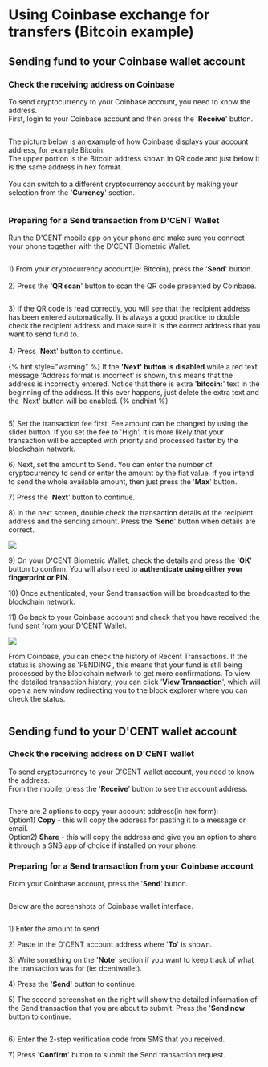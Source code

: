# Using Coinbase exchange for transfers (Bitcoin example)

## Sending fund to your Coinbase wallet account

### Check the receiving address on Coinbase

To send cryptocurrency to your Coinbase account, you need to know the address. \
First, login to your Coinbase account and then press the '**Receive**' button.

<div align="left"><img src="../.gitbook/assets/coinbase1.png" alt=""></div>



The picture below is an example of how Coinbase displays your account address, for example Bitcoin.\
The upper portion is the Bitcoin address shown in QR code and just below it is the same address in hex format.\
\
You can switch to a different cryptocurrency account by making your selection from the '**Currency**' section.

<div align="left"><img src="../.gitbook/assets/coinbase2.png" alt=""></div>

### Preparing for a Send transaction from D'CENT Wallet

Run the D'CENT mobile app on your phone and make sure you connect your phone together with the D'CENT Biometric Wallet.&#x20;

<div align="left"><img src="../.gitbook/assets/46 (1).png" alt=""></div>

1\) From your cryptocurrency account(ie: Bitcoin), press the '**Send**' button.\
\
2\) Press the '**QR scan**' button to scan the QR code presented by Coinbase.

<div align="left"><img src="../.gitbook/assets/47.png" alt=""></div>

3\) If the QR code is read correctly, you will see that the recipient address has been entered automatically. It is always a good practice to double check the recipient address and make sure it is the correct address that you want to send fund to.\
\
4\) Press '**Next**' button to continue.

{% hint style="warning" %}
If the **'Next' button is disabled** while a red text message 'Address format is incorrect' is shown, this means that the address is incorrectly entered. Notice that there is extra '**bitcoin:**' text in the beginning of the address. If this ever happens, just delete the extra text and the 'Next' button will be enabled.
{% endhint %}

<div align="left"><img src="../.gitbook/assets/48.png" alt=""></div>

5\) Set the transaction fee first. Fee amount can be changed by using the slider button. If you set the fee to 'High', it is more likely that your transaction will be accepted with priority and processed faster by the blockchain network.

6\) Next, set the amount to Send. You can enter the number of cryptocurrency to send or enter the amount by the fiat value. If you intend to send the whole available amount, then just press the '**Max**' button.

7\) Press the '**Next**' button to continue.

8\) In the next screen, double check the transaction details of the recipient address and the sending amount. Press the '**Send**' button when details are correct.

![](../.gitbook/assets/49.png)

&#x20;9\) On your D'CENT Biometric Wallet, check the details and press the '**OK**' button to confirm. You will also need to **authenticate using either your fingerprint or PIN**.

10\) Once authenticated, your Send transaction will be broadcasted to the blockchain network.

11\) Go back to your Coinbase account and check that you have received the fund sent from your D'CENT Wallet.&#x20;

![](../.gitbook/assets/coinbase7.png)

From Coinbase, you can check the history of Recent Transactions. If the status is showing as 'PENDING', this means that your fund is still being processed by the blockchain network to get more confirmations. To view the detailed transaction history, you can click '**View Transaction**', which will open a new window redirecting you to the block explorer where you can check the status.

<div align="left"><img src="../.gitbook/assets/coinbase8.png" alt=""></div>

## Sending fund to your D'CENT wallet account

### Check the receiving address on D'CENT wallet

To send cryptocurrency to your D'CENT wallet account, you need to know the address. \
From the mobile, press the '**Receive**' button to see the account address.

<div align="left"><img src="broken-reference" alt=""></div>

There are 2 options to copy your account address(in hex form):\
Option1) **Copy** - this will copy the address for pasting it to a message or email.\
Option2) **Share** - this will copy the address and give you an option to share it through a SNS app of choice if installed on your phone.

### Preparing for a Send transaction from your Coinbase account

From your Coinbase account, press the '**Send**' button.

<div align="left"><img src="../.gitbook/assets/coinbase10.png" alt=""></div>

Below are the screenshots of Coinbase wallet interface.

<div align="left"><img src="../.gitbook/assets/coinbase11.png" alt=""></div>

1\) Enter the amount to send

2\) Paste in the D'CENT account address where '**To**' is shown.

3\) Write something on the '**Note**' section if you want to keep track of what the transaction was for (ie: dcentwallet).

4\) Press the '**Send**' button to continue.

5\) The second screenshot on the right will show the detailed information of the Send transaction that you are about to submit. Press the '**Send now**' button to continue.

<div align="left"><img src="../.gitbook/assets/coinbase12.png" alt=""></div>

6\) Enter the 2-step verification code from SMS that you received.

7\) Press '**Confirm**' button to submit the Send transaction request.
